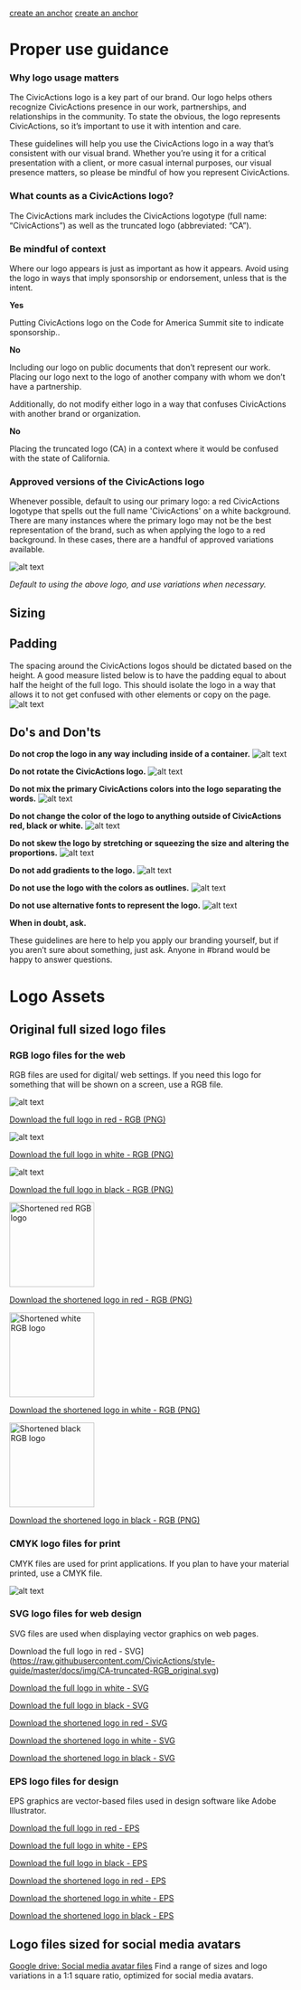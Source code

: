 
[create an anchor](#proper-use-guidance)
[create an anchor](#logo-assets)

# Proper use guidance
### Why logo usage matters 
The CivicActions logo is a key part of our brand. Our logo helps others recognize CivicActions presence in our work, partnerships, and relationships in the community. To state the obvious, the logo represents CivicActions, so it’s important to use it with intention and care. 

These guidelines will help you use the CivicActions logo in a way that’s consistent with our visual brand. Whether you’re using it for a critical presentation with a client, or more casual internal purposes, our visual presence matters, so please be mindful of how you represent CivicActions.

### What counts as a CivicActions logo? 
The CivicActions mark includes the CivicActions logotype (full name: “CivicActions”) as well as the truncated logo (abbreviated: “CA”). 

### Be mindful of context
Where our logo appears is just as important as how it appears. Avoid using the logo in ways that imply sponsorship or endorsement, unless that is the intent. 

**Yes**

Putting CivicActions logo on the Code for America Summit site to indicate sponsorship..

**No**

Including our logo on public documents that don’t represent our work. Placing our logo next to the logo of another company with whom we don’t have a partnership.

Additionally, do not modify either logo in a way that confuses CivicActions with another brand or organization. 

**No**

Placing the truncated logo (CA) in a context where it would be confused with the state of California.

### Approved versions of the CivicActions logo
Whenever possible, default to using our primary logo: a red CivicActions logotype that spells out the full name 'CivicActions' on a white background. There are many instances where the primary logo may not be the best representation of the brand, such as when applying the logo to a red background. In these cases, there are a handful of approved variations available.

![alt text](https://raw.githubusercontent.com/CivicActions/style-guide/master/docs/img/CA-full-RGB_original.png "Logo Title Text 1")

*Default to using the above logo, and use variations when necessary.*

## Sizing

## Padding

The spacing around the CivicActions logos should be dictated based on the height. A good measure listed below is to have the padding equal to about half the height of the full logo. This should isolate the logo in a way that allows it to not get confused with other elements or copy on the page.
![alt text](https://raw.githubusercontent.com/CivicActions/style-guide/master/docs/img/CA-logo-padding.png "Logo Title Text 1")

## Do's and Don'ts

**Do not crop the logo in any way including inside of a container.**
![alt text](https://raw.githubusercontent.com/CivicActions/style-guide/master/docs/img/CA-logo-cropping.png "Cropped logo")

**Do not rotate the CivicActions logo.**
![alt text](https://raw.githubusercontent.com/CivicActions/style-guide/master/docs/img/CA-logo-rotate.png "Cropped logo")

**Do not mix the primary CivicActions colors into the logo separating the words.**
![alt text](https://raw.githubusercontent.com/CivicActions/style-guide/master/docs/img/CA-logo-colorsep.png "Cropped logo")

**Do not change the color of the logo to anything outside of CivicActions red, black or white.**
![alt text](https://raw.githubusercontent.com/CivicActions/style-guide/master/docs/img/CA-logo-color.png "Cropped logo")

**Do not skew the logo by stretching or squeezing the size and altering the proportions.**
![alt text](https://raw.githubusercontent.com/CivicActions/style-guide/master/docs/img/CA-logo-skew.png "Cropped logo")

**Do not add gradients to the logo.**
![alt text](https://raw.githubusercontent.com/CivicActions/style-guide/master/docs/img/CA-logo-gradient.png "Cropped logo")

**Do not use the logo with the colors as outlines.**
![alt text](https://raw.githubusercontent.com/CivicActions/style-guide/master/docs/img/CA-logo-outline.png "Cropped logo")

**Do not use alternative fonts to represent the logo.**
![alt text](https://raw.githubusercontent.com/CivicActions/style-guide/master/docs/img/CA-logo-text.png "Cropped logo")

**When in doubt, ask.**

These guidelines are here to help you apply our branding yourself, but if you aren’t sure about something, just ask. Anyone in #brand would be happy to answer questions.

# Logo Assets 

## Original full sized logo files

### RGB logo files for the web
RGB files are used for digital/ web settings. If you need this logo for something that will be shown on a screen, use a RGB file.

![alt text](https://raw.githubusercontent.com/CivicActions/style-guide/master/docs/img/CA-full-RGB_original.png "Logo Title Text 1")

[Download the full logo in red - RGB (PNG)](https://drive.google.com/open?id=1pvgK2Wd8ys-nSm7Azm9y3mYkPj0GJGzn)

![alt text](https://raw.githubusercontent.com/CivicActions/style-guide/master/docs/img/CA-full-RGB_white.png "Logo Title Text 1")

[Download the full logo in white - RGB (PNG)](https://drive.google.com/open?id=1TQx2CK38KFIcyNPHDFv06ipat6TUrpkL)

![alt text](https://raw.githubusercontent.com/CivicActions/style-guide/master/docs/img/CA-full-RGB_black.png "Logo Title Text 1")

[Download the full logo in black - RGB (PNG)](https://drive.google.com/open?id=1eB41j9B1wu-iu-6KYBH2_EE7L7fpsWcw)

<p align="left">
  <img src="https://raw.githubusercontent.com/CivicActions/style-guide/master/docs/img/CA-truncated-RGB_original.png" width="150" title="Shortened red RGB logo">
</p>

[Download the shortened logo in red - RGB (PNG)](https://drive.google.com/open?id=1WSLHe6wfM3D9HMT2GYeX51Lvv0c0nPGm)

<p align="left">
  <img src="https://raw.githubusercontent.com/CivicActions/style-guide/master/docs/img/CA-truncated-RGB_white.png" width="150" title="Shortened white RGB logo">
</p>

[Download the shortened logo in white - RGB (PNG)](https://raw.githubusercontent.com/CivicActions/style-guide/master/docs/img/CA-truncated-RGB_original.png)

<p align="left">
  <img src="https://raw.githubusercontent.com/CivicActions/style-guide/master/docs/img/CA-truncated-RGB_black.png" width="150" title="Shortened black RGB logo">
</p>

[Download the shortened logo in black - RGB (PNG)](https://raw.githubusercontent.com/CivicActions/style-guide/master/docs/img/CA-truncated-RGB_original.png)

### CMYK logo files for print
CMYK files are used for print applications. If you plan to have your material printed, use a CMYK file.

![alt text](https://raw.githubusercontent.com/CivicActions/style-guide/master/docs/img/CA-full-CMYK_red.png "Logo Title Text 1")
### SVG logo files for web design
SVG files are used when displaying vector graphics on web pages. 

Download the full logo in red - SVG](https://raw.githubusercontent.com/CivicActions/style-guide/master/docs/img/CA-truncated-RGB_original.svg)

[Download the full logo in white - SVG](https://raw.githubusercontent.com/CivicActions/style-guide/master/docs/img/CA-truncated-RGB_original.svg)


[Download the full logo in black - SVG](https://raw.githubusercontent.com/CivicActions/style-guide/master/docs/img/CA-truncated-RGB_original.svg)

[Download the shortened logo in red - SVG](https://raw.githubusercontent.com/CivicActions/style-guide/master/docs/img/CA-truncated-RGB_original.svg)



[Download the shortened logo in white - SVG](https://raw.githubusercontent.com/CivicActions/style-guide/master/docs/img/CA-truncated-RGB_original.svg)



[Download the shortened logo in black - SVG](https://raw.githubusercontent.com/CivicActions/style-guide/master/docs/img/CA-truncated-RGB_original.svg)
### EPS logo files for design

EPS graphics are vector-based files used in design software like Adobe Illustrator. 

[Download the full logo in red - EPS](https://raw.githubusercontent.com/CivicActions/style-guide/master/docs/img/civicactions-logo-red.eps)



[Download the full logo in white - EPS](https://raw.githubusercontent.com/CivicActions/style-guide/master/docs/img/civicactions-logo-white.eps)



[Download the full logo in black - EPS](https://raw.githubusercontent.com/CivicActions/style-guide/master/docs/img/civicactions-logo-black.eps)

[Download the shortened logo in red - EPS](https://raw.githubusercontent.com/CivicActions/style-guide/master/docs/img/CA-truncated_original.eps)



[Download the shortened logo in white - EPS](https://raw.githubusercontent.com/CivicActions/style-guide/master/docs/img/CA-truncated_white.eps)



[Download the shortened logo in black - EPS](https://raw.githubusercontent.com/CivicActions/style-guide/master/docs/img/CA-truncated_black.eps)

## Logo files sized for social media avatars

[Google drive: Social media avatar files](https://drive.google.com/open?id=1ueoLjUGQY9IC8cgk2xVG0x4S6xlgLyFZ)
Find a range of sizes and logo variations in a 1:1 square ratio, optimized for social media avatars.
